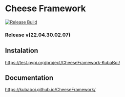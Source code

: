 # Cheese Framework

[![Release Build](https://github.com/KubaBoi/CheeseFramework/actions/workflows/realeaseDate.yml/badge.svg?branch=main)](https://github.com/KubaBoi/CheeseFramework/actions/workflows/realeaseDate.yml)

### Release v(22.04.30.02.07)

## Instalation

https://test.pypi.org/project/CheeseFramework-KubaBoi/

## Documentation

https://kubaboi.github.io/CheeseFramework/